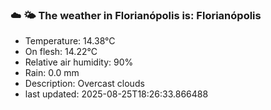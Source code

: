 ### ☁️ 🌤️  The weather in Florianópolis is: Florianópolis

- Temperature: 14.38°C
- On flesh: 14.22°C
- Relative air humidity: 90%
- Rain: 0.0 mm
- Description: Overcast clouds
- last updated: 2025-08-25T18:26:33.866488
